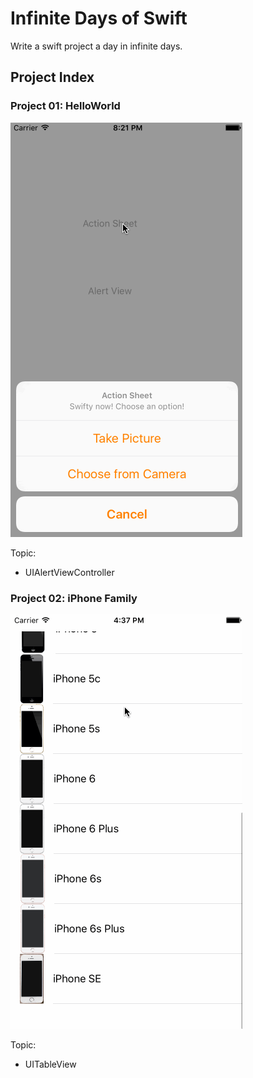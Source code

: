 # Infinite Days of Swift

Write a swift project a day in infinite days.

## Project Index

### Project 01: HelloWorld

![](screenshots/project01.gif)

Topic:
- UIAlertViewController

### Project 02: iPhone Family

![](screenshots/project02.gif)

Topic:
- UITableView
